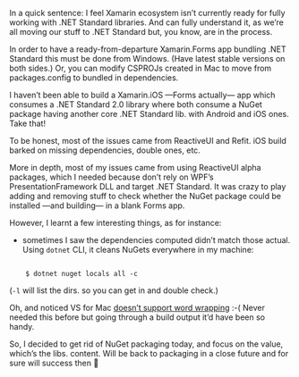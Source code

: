 In a quick sentence: I feel Xamarin ecosystem isn’t currently ready for fully
working with .NET Standard libraries. And can fully understand it, as we’re all
moving our stuff to .NET Standard but, you know, are in the process.

In order to have a ready-from-departure Xamarin.Forms app bundling .NET Standard
this must be done from Windows. (Have latest stable versions on both sides.) Or,
you can modify CSPROJs created in Mac to move from packages.config to bundled in
dependencies.

I haven’t been able to build a Xamarin.iOS —Forms actually— app which consumes a
.NET Standard 2.0 library where both consume a NuGet package having another core
.NET Standard lib. with Android and iOS ones. Take that!

To be honest, most of the issues came from ReactiveUI and Refit. iOS build
barked on missing dependencies, double ones, etc.

More in depth, most of my issues came from using ReactiveUI alpha packages,
which I needed because don’t rely on WPF’s PresentationFramework DLL and target
.NET Standard. It was crazy to play adding and removing stuff to check whether
the NuGet package could be installed —and building— in a blank Forms app.

However, I learnt a few interesting things, as for instance:

-   sometimes I saw the dependencies computed didn’t match those actual. Using
    `dotnet` CLI, it cleans NuGets everywhere in my machine:

~~~~~~~~~~~~~~~~~~~~~~~~~~~~~~~~~~~~~~~~~~~~~~~~~~~~~~~~~~~~~~~~~~~~~~~~~~~~~~~~

    $ dotnet nuget locals all -c
~~~~~~~~~~~~~~~~~~~~~~~~~~~~~~~~~~~~~~~~~~~~~~~~~~~~~~~~~~~~~~~~~~~~~~~~~~~~~~~~

(`-l` will list the dirs. so you can get in and double check.)

Oh, and noticed VS for Mac [doesn’t support word
wrapping](https://forums.xamarin.com/discussion/19743/how-to-enable-word-wrap-in-text-editor)
:-( Never needed this before but going through a build output it’d have been so
handy.

So, I decided to get rid of NuGet packaging today, and focus on the value,
which’s the libs. content. Will be back to packaging in a close future and for
sure will success then 🤞
